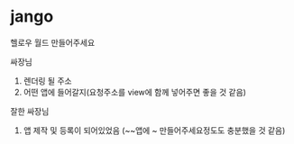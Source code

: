 # jango

헬로우 월드 만들어주세요

싸장님
1. 렌더링 될 주소
2. 어떤 앱에 들어갈지(요청주소를 view에 함께 넣어주면 좋을 것 같음)

잘한 싸장님
1. 앱 제작 및 등록이 되어있었음 (~~앱에 ~ 만들어주세요정도도 충분했을 것 같음)
